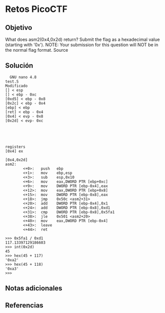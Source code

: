 # Retos PicoCTF


## Objetivo 

What does asm2(0x4,0x2d) return? Submit the flag as a hexadecimal value (starting with '0x'). NOTE: Your submission for this question will NOT be in the normal flag format. Source
## Solución 

```
  GNU nano 4.8                                                          test.S                                                           Modificado  
[] < esp
[] < ebp - 0xc
[0xd5] < ebp - 0x8
[0x2c] < ebp - 0x4
[ebp] < ebp 
[ret] < ebp - 0x4
[0x4] < evp - 0x8
[0x2d] < evp- 0xc





registers
[0x4] ex

[0x4,0x2d]
asm2:
        <+0>:   push   ebp
        <+1>:   mov    ebp,esp
        <+3>:   sub    esp,0x10
        <+6>:   mov    eax,DWORD PTR [ebp+0xc]
        <+9>:   mov    DWORD PTR [ebp-0x4],eax
        <+12>:  mov    eax,DWORD PTR [ebp+0x8]
        <+15>:  mov    DWORD PTR [ebp-0x8],eax
        <+18>:  jmp    0x50c <asm2+31>
        <+20>:  add    DWORD PTR [ebp-0x4],0x1
        <+24>:  add    DWORD PTR [ebp-0x8],0xd1
        <+31>:  cmp    DWORD PTR [ebp-0x8],0x5fa1
        <+38>:  jle    0x501 <asm2+20>
        <+40>:  mov    eax,DWORD PTR [ebp-0x4]
        <+43>:  leave  
        <+44>:  ret    

>>> 0x5fa1 / 0xd1
117.13397129186603
>>> int(0x2d)
45
>>> hex(45 + 117)
'0xa2'
>>> hex(45 + 118)
'0xa3'
>>>
```

## Notas adicionales 

## Referencias 
